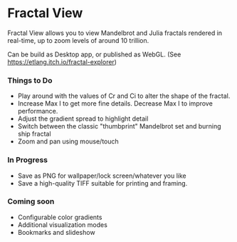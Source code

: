 # Fractal View
Fractal View allows you to view Mandelbrot and Julia fractals rendered in real-time, up to zoom levels of around 10 trillion.

Can be build as Desktop app, or published as WebGL. (See https://etlang.itch.io/fractal-explorer)

### Things to Do
- Play around with the values of Cr and Ci to alter the shape of the fractal.
- Increase Max I to get more fine details. Decrease Max I to improve performance.
- Adjust the gradient spread to highlight detail
- Switch between the classic "thumbprint" Mandelbrot set and burning ship fractal
- Zoom and pan using mouse/touch

### In Progress
- Save as PNG for wallpaper/lock screen/whatever you like
- Save a high-quality TIFF suitable for printing and framing.

### Coming soon
- Configurable color gradients
- Additional visualization modes
- Bookmarks and slideshow
